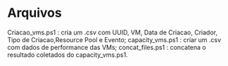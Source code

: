 # Arquivos
  Criacao_vms.ps1  : cria um .csv com UUID, VM, Data de Criacao, Criador, Tipo de Criacao,Resource Pool e Evento;
  capacity_vms.ps1 : criar um .csv com dados de performance das VMs;
  concat_files.ps1 : concatena o resultado coletados do capacity_vms.ps1.
